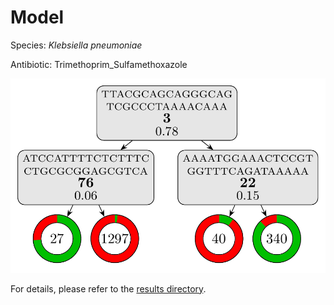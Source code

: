 
# Model

Species: *Klebsiella pneumoniae*

Antibiotic: Trimethoprim_Sulfamethoxazole

<a href="./model.pdf"><img src="./model.png" /></a>

For details, please refer to the [results directory](../../../../../results/cart_b/klebsiella%20pneumoniae/trimethoprim_sulfamethoxazole/repeat_5/).

